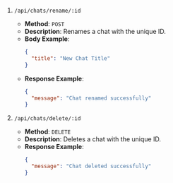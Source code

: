 1. `/api/chats/rename/:id`
   - **Method**: `POST`
   - **Description**: Renames a chat with the unique ID.
   - **Body Example**:
     ```json
     {
       "title": "New Chat Title"
     }
     ```
   - **Response Example**:
     ```json
     {
       "message": "Chat renamed successfully"
     }
     ```

2. `/api/chats/delete/:id`
   - **Method**: `DELETE`
   - **Description**: Deletes a chat with the unique ID.
   - **Response Example**:
     ```json
     {
       "message": "Chat deleted successfully"
     }
     ```
